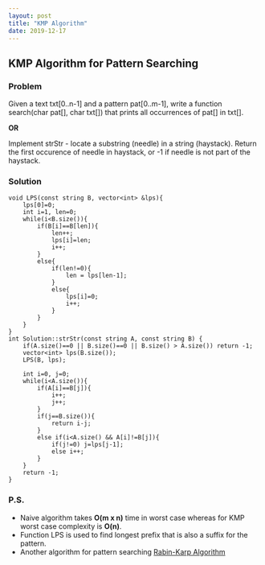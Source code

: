 ```yaml
---
layout: post
title: "KMP Algorithm"
date: 2019-12-17
---
```

## KMP Algorithm for Pattern Searching
### Problem
Given a text txt[0..n-1] and a pattern pat[0..m-1], write a function search(char pat[], char txt[]) that prints all occurrences of pat[] in txt[].

**OR**

Implement strStr - locate a substring (needle) in a string (haystack). Return the first occurence of needle in haystack, or -1 if needle is not part of the haystack.

### Solution
```
void LPS(const string B, vector<int> &lps){
    lps[0]=0;
    int i=1, len=0;
    while(i<B.size()){
        if(B[i]==B[len]){
            len++;
            lps[i]=len;
            i++;
        }
        else{
            if(len!=0){
                len = lps[len-1];
            }
            else{
                lps[i]=0;
                i++;
            }
        }
    }
}
int Solution::strStr(const string A, const string B) {
    if(A.size()==0 || B.size()==0 || B.size() > A.size()) return -1;
    vector<int> lps(B.size());
    LPS(B, lps);
    
    int i=0, j=0;
    while(i<A.size()){
        if(A[i]==B[j]){
            i++;
            j++;
        }
        if(j==B.size()){
            return i-j;
        }
        else if(i<A.size() && A[i]!=B[j]){
            if(j!=0) j=lps[j-1];
            else i++;
        }
    }
    return -1;
}

```
### P.S.
- Naive algorithm takes **O(m x n)** time in worst case whereas for KMP worst case complexity is **O(n)**.
- Function LPS is used to find longest prefix that is also a suffix for the pattern. 
- Another algorithm for pattern searching [Rabin-Karp Algorithm]()
